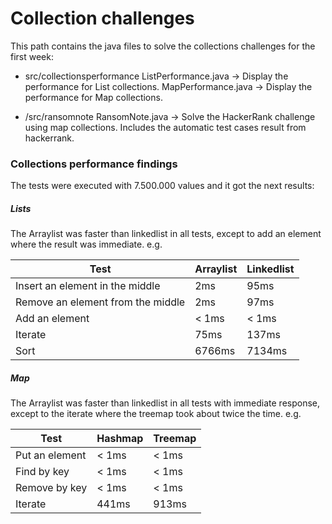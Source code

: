 # Collection challenges

This path contains the java files to solve the collections challenges for the first week:

- src/collectionsperformance
ListPerformance.java -> Display the performance for List collections.
MapPerformance.java -> Display the performance for Map collections.

- /src/ransomnote
RansomNote.java -> Solve the HackerRank challenge using map collections. Includes the automatic test cases result from hackerrank.

### Collections performance findings
The tests were executed with 7.500.000 values and it got the next results:

##### Lists
The Arraylist was faster than linkedlist in all tests, except to add an element where the result was immediate. 
e.g.

| Test | Arraylist | Linkedlist
| ------ | ------ | ------ |
| Insert an element in the middle | 2ms | 95ms |
| Remove an element from the middle | 2ms | 97ms |
| Add an element | < 1ms | < 1ms |
| Iterate | 75ms | 137ms |
| Sort | 6766ms | 7134ms |

##### Map
The Arraylist was faster than linkedlist in all tests with immediate response, except to the iterate where the treemap took about twice the time. 
e.g.

| Test | Hashmap | Treemap
| ------ | ------ | ------ |
| Put an element | < 1ms | < 1ms |
| Find by key | < 1ms | < 1ms |
| Remove by key | < 1ms | < 1ms |
| Iterate | 441ms | 913ms |

